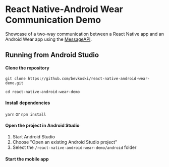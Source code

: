 # React Native-Android Wear Communication Demo

Showcase of a two-way communication between a React Native app and an Android Wear app using the [MessageAPI](https://developers.google.com/android/reference/com/google/android/gms/wearable/MessageApi).

## Running from Android Studio

#### Clone the repository

`git clone https://github.com/bevkoski/react-native-android-wear-demo.git`

`cd react-native-android-wear-demo`

#### Install dependencies

`yarn` or `npm install`

#### Open the project in Android Studio

1. Start Android Studio
2. Choose "Open an existing Android Studio project"
3. Select the `/react-native-android-wear-demo/android` folder

#### Start the mobile app
